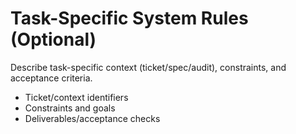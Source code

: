 # Task-Specific System Rules (Optional)

Describe task-specific context (ticket/spec/audit), constraints, and acceptance criteria.

- Ticket/context identifiers
- Constraints and goals
- Deliverables/acceptance checks

